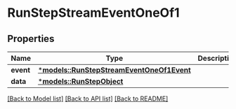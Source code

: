 # RunStepStreamEventOneOf1

## Properties
Name | Type | Description | Notes
------------ | ------------- | ------------- | -------------
**event** | [***models::RunStepStreamEventOneOf1Event**](RunStepStreamEvent_oneOf_1_event.md) |  | 
**data** | [***models::RunStepObject**](RunStepObject.md) |  | 

[[Back to Model list]](../README.md#documentation-for-models) [[Back to API list]](../README.md#documentation-for-api-endpoints) [[Back to README]](../README.md)


